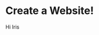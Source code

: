 # Create a Website!
<html>
  <head>
    <meta charset="utf-8">
    <title>My test page</title>
    <link href="styles/style.css" rel="stylesheet" type="text/css">
  </head>
  <body>
    <p>Hi Iris<p>
  </body>
</html>

